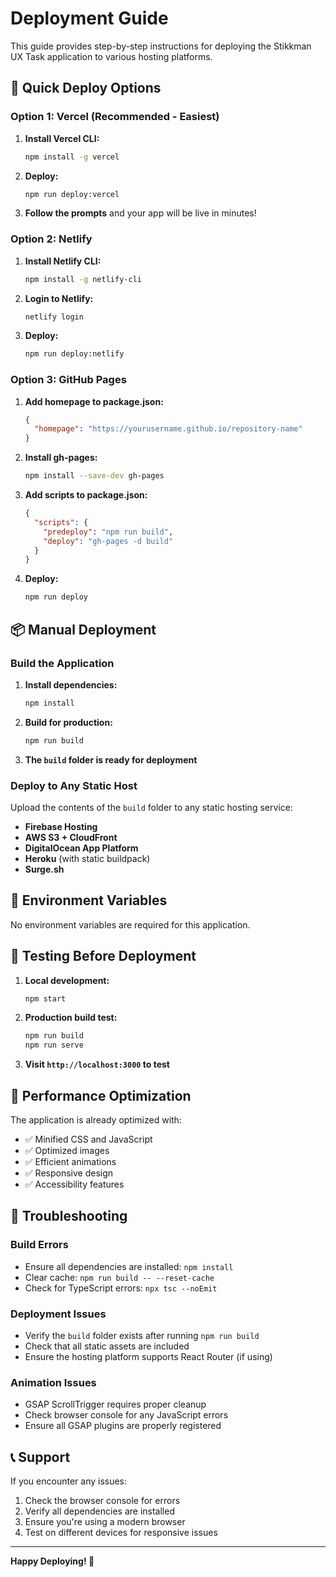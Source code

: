# Deployment Guide

This guide provides step-by-step instructions for deploying the Stikkman UX Task application to various hosting platforms.

## 🚀 Quick Deploy Options

### Option 1: Vercel (Recommended - Easiest)

1. **Install Vercel CLI:**
   ```bash
   npm install -g vercel
   ```

2. **Deploy:**
   ```bash
   npm run deploy:vercel
   ```

3. **Follow the prompts** and your app will be live in minutes!

### Option 2: Netlify

1. **Install Netlify CLI:**
   ```bash
   npm install -g netlify-cli
   ```

2. **Login to Netlify:**
   ```bash
   netlify login
   ```

3. **Deploy:**
   ```bash
   npm run deploy:netlify
   ```

### Option 3: GitHub Pages

1. **Add homepage to package.json:**
   ```json
   {
     "homepage": "https://yourusername.github.io/repository-name"
   }
   ```

2. **Install gh-pages:**
   ```bash
   npm install --save-dev gh-pages
   ```

3. **Add scripts to package.json:**
   ```json
   {
     "scripts": {
       "predeploy": "npm run build",
       "deploy": "gh-pages -d build"
     }
   }
   ```

4. **Deploy:**
   ```bash
   npm run deploy
   ```

## 📦 Manual Deployment

### Build the Application

1. **Install dependencies:**
   ```bash
   npm install
   ```

2. **Build for production:**
   ```bash
   npm run build
   ```

3. **The `build` folder is ready for deployment**

### Deploy to Any Static Host

Upload the contents of the `build` folder to any static hosting service:

- **Firebase Hosting**
- **AWS S3 + CloudFront**
- **DigitalOcean App Platform**
- **Heroku** (with static buildpack)
- **Surge.sh**

## 🔧 Environment Variables

No environment variables are required for this application.

## 📱 Testing Before Deployment

1. **Local development:**
   ```bash
   npm start
   ```

2. **Production build test:**
   ```bash
   npm run build
   npm run serve
   ```

3. **Visit `http://localhost:3000` to test**

## 🎯 Performance Optimization

The application is already optimized with:

- ✅ Minified CSS and JavaScript
- ✅ Optimized images
- ✅ Efficient animations
- ✅ Responsive design
- ✅ Accessibility features

## 🐛 Troubleshooting

### Build Errors
- Ensure all dependencies are installed: `npm install`
- Clear cache: `npm run build -- --reset-cache`
- Check for TypeScript errors: `npx tsc --noEmit`

### Deployment Issues
- Verify the `build` folder exists after running `npm run build`
- Check that all static assets are included
- Ensure the hosting platform supports React Router (if using)

### Animation Issues
- GSAP ScrollTrigger requires proper cleanup
- Check browser console for any JavaScript errors
- Ensure all GSAP plugins are properly registered

## 📞 Support

If you encounter any issues:

1. Check the browser console for errors
2. Verify all dependencies are installed
3. Ensure you're using a modern browser
4. Test on different devices for responsive issues

---

**Happy Deploying! 🎉** 